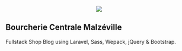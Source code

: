 <p align="center"><img src="https://laravel.com/assets/img/components/logo-laravel.svg"></p>

## Bourcherie Centrale Malzéville

Fullstack Shop Blog using Laravel, Sass, Wepack, jQuery & Bootstrap.
